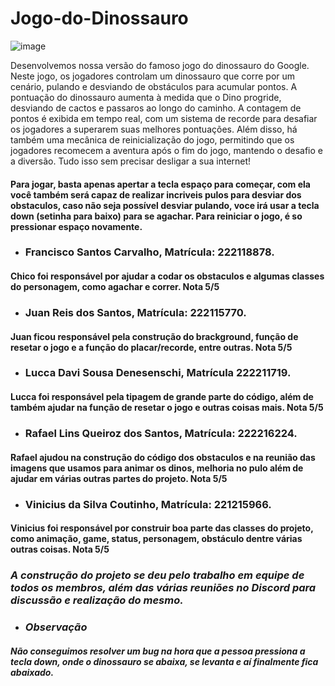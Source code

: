 ﻿# Jogo-do-Dinossauro
 ![image](https://github.com/ViniciusCoutt/Jogo-do-Dinossauro/assets/69182287/f803d0d5-64d6-4635-bf60-389b2d09826c)

Desenvolvemos nossa versão do famoso jogo do dinossauro do Google. Neste jogo, os jogadores controlam um dinossauro que corre por um cenário, pulando e desviando de obstáculos para acumular pontos. A pontuação do dinossauro aumenta à medida que o Dino progride, desviando de cactos e passaros ao longo do caminho. A contagem de pontos é exibida em tempo real, com um sistema de recorde para desafiar os jogadores a superarem suas melhores pontuações. Além disso, há também uma mecânica de reinicialização do jogo, permitindo que os jogadores recomecem a aventura após o fim do jogo, mantendo o desafio e a diversão. Tudo isso sem precisar desligar a sua internet!

#### Para jogar, basta apenas apertar a tecla espaço para começar, com ela você também será capaz de realizar incriveis pulos para desviar dos obstaculos, caso não seja possível desviar pulando, voce irá usar a tecla down (setinha para baixo) para se agachar. Para reiniciar o jogo, é so pressionar espaço novamente.

* ### Francisco Santos Carvalho, Matrícula: 222118878.
 #### Chico foi responsável por ajudar a codar os obstaculos e algumas classes do personagem, como agachar e correr. Nota 5/5
* ### Juan Reis dos Santos, Matrícula: 222115770.
 #### Juan ficou responsável pela construção do brackground, função de resetar o jogo e a função do placar/recorde, entre outras. Nota 5/5
* ### Lucca Davi Sousa Denesenschi, Matrícula 222211719.
 #### Lucca foi responsável pela tipagem de grande parte do código, além de também ajudar na função de resetar o jogo e outras coisas mais. Nota 5/5
* ### Rafael Lins Queiroz dos Santos, Matrícula: 222216224.
 #### Rafael ajudou na construção do código dos obstaculos e na reunião das imagens que usamos para animar os dinos, melhoria no pulo além de ajudar em várias outras partes do projeto. Nota 5/5
* ### Vinicius da Silva Coutinho, Matrícula: 221215966.
 #### Vinicius foi responsável por construir boa parte das classes do projeto, como animação, game, status, personagem, obstáculo dentre várias outras coisas. Nota 5/5

### _A construção do projeto se deu pelo trabalho em equipe de todos os membros, além das várias reuniões no Discord para discussão e realização do mesmo._

* ### *Observação*
#### _Não conseguimos resolver um bug na hora que a pessoa pressiona a tecla down, onde o dinossauro se abaixa, se levanta e aí finalmente fica abaixado._
